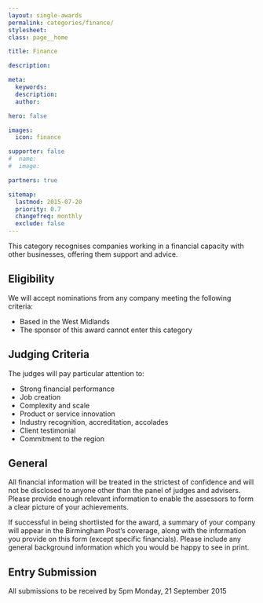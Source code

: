 ```yaml
---
layout: single-awards
permalink: categories/finance/
stylesheet:
class: page__home

title: Finance

description:

meta:
  keywords:
  description:
  author:

hero: false

images:
  icon: finance

supporter: false
#  name:
#  image:

partners: true

sitemap:
  lastmod: 2015-07-20
  priority: 0.7
  changefreq: monthly
  exclude: false
---
```

This category recognises companies working in a financial capacity with other businesses, offering them support and advice.

## Eligibility

We will accept nominations from any company meeting the following criteria:

- Based in the West Midlands
- The sponsor of this award cannot enter this category

## Judging Criteria

The judges will pay particular attention to:

- Strong financial performance
- Job creation
- Complexity and scale
- Product or service innovation
- Industry recognition, accreditation, accolades
- Client testimonial
- Commitment to the region

## General

All financial information will be treated in the strictest of confidence and will not be disclosed to anyone other than the panel of judges and advisers. Please provide enough relevant information to enable the assessors to form a clear picture of your achievements.

If successful in being shortlisted for the award, a summary of your company will appear in the Birmingham Post&rsquo;s coverage, along with the information you provide on this form (except specific financials). Please include any general background information which you would be happy to see in print.

## Entry Submission

All submissions to be received by 5pm Monday, 21 September 2015
